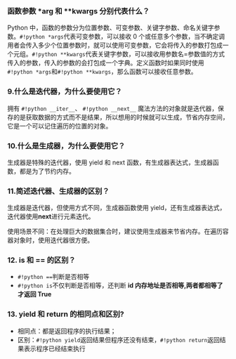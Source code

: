 ### 函数参数 *arg  和 **kwargs 分别代表什么？

Python 中，函数的参数分为位置参数、可变参数、关键字参数、命名关键字参数。`#!python *args`代表可变参数，可以接收 0 个或任意多个参数，当不确定调用者会传入多少个位置参数时，就可以使用可变参数，它会将传入的参数打包成一个元组。`#!python **kwargs`代表关键字参数，可以接收用参数名=参数值的方式传入的参数，传入的参数的会打包成一个字典。定义函数时如果同时使用 `#!python *args`和`#!python **kwargs`，那么函数可以接收任意参数。

### 9.什么是迭代器，为什么要使用它？

拥有 `#!python __iter__`、 `#!python __next__` 魔法方法的对象就是迭代器，保存的是获取数据的方式而不是结果，所以想用的时候就可以生成，节省内存空间，它是一个可以记住遍历的位置的对象。

### 10.什么是生成器，为什么要使用它？

生成器是特殊的迭代器，使用 yield 和 next 函数，有生成器表达式，生成器函数，都是为了节约内存。

### 11.简述迭代器、生成器的区别？

生成器是迭代器，但使用方式不同，生成器函数使用 yield，还有生成器表达式，迭代器使用**next**进行元素迭代。

使用场景不同：在处理巨大的数据集合时，建议使用生成器来节省内存。在遍历容器对象时，使用迭代器很方便。

### 12. is 和 == 的区别？

- `#!python ==`判断是否相等
- `#!python is`不仅判断是否相等，还判断 **id 内存地址是否相等,两者都相等了才返回 True**

### 13. yield 和 return 的相同点和区别?

- 相同点：都是返回程序的执行结果；
- 区别：`#!python yield`返回结果但程序还没有结束，`#!python return`返回结果表示程序已经结束执行
